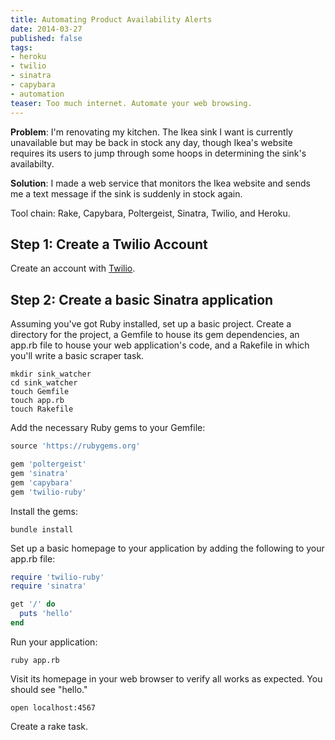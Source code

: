 ```yaml
---
title: Automating Product Availability Alerts
date: 2014-03-27
published: false
tags:
- heroku
- twilio
- sinatra
- capybara
- automation
teaser: Too much internet. Automate your web browsing.
---
```


<strong>Problem</strong>: I'm renovating my kitchen. The Ikea sink I want is currently unavailable but may be back in stock any day, though Ikea's website requires its users to jump through some hoops in determining the sink's availabilty.

<strong>Solution</strong>: I made a web service that monitors the Ikea website and sends me a text message if the sink is suddenly in stock again.

<strongs>Tool chain</strong>: Rake, Capybara, Poltergeist, Sinatra, Twilio, and Heroku.

## Step 1: Create a Twilio Account

Create an account with [Twilio](https://www.twilio.com).

## Step 2: Create a basic Sinatra application

Assuming you've got Ruby installed, set up a basic project. Create a directory for the project, a Gemfile to house its gem dependencies, an app.rb file to house your web application's code, and a Rakefile in which you'll write a basic scraper task.

```
mkdir sink_watcher
cd sink_watcher
touch Gemfile
touch app.rb
touch Rakefile
```

Add the necessary Ruby gems to your Gemfile:

```ruby
source 'https://rubygems.org'

gem 'poltergeist'
gem 'sinatra'
gem 'capybara'
gem 'twilio-ruby'
```

Install the gems:

```
bundle install
```

Set up a basic homepage to your application by adding the following to your app.rb file:

```ruby
require 'twilio-ruby'
require 'sinatra'

get '/' do
  puts 'hello'
end
```

Run your application:

```
ruby app.rb
```

Visit its homepage in your web browser to verify all works as expected. You should see "hello."

```
open localhost:4567
```

Create a rake task.
